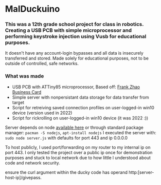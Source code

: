 # MalDuckuino
### This was a 12th grade school project for class in robotics. Creating a USB PCB with simple microprocessor and performing keystroke injection using Vusb for educational purposes.
It doesn't have any account-login bypasses and all data is insecurely transferred and stored. Made solely for educational purposes, not to be outside of controlled, safe networks.

### What was made
- USB PCB with ATTiny85 microprocessor, Based off: [Frank Zhao Business Card](https://320volt.com/en/attiny85-ile-usb-kartvizit/)
- Simple server with nonpersistant data storage for data transfer from target
- Script for retreiving saved connection profiles on user-logged-in win10 device (version used in 2022)
- Script for rickrolling on user-logged-in win10 device (it was 2022 :))

Server depends on node [available here](https://nodejs.org/en/download/) or through standard package manager: `pacman -S nodejs`, `apt-install nodejs` 
I executed the server with:  `sudo node server.js` with defaults for port 443 and ip 0.0.0.0

To host publicly, I used port/forwarding on my router to my internal ip on port 443. I only tested the project over a public ip once for demonstration purposes and stuck to local network due to how little I understood about code and network security. 

ensure the curl argument within the ducky code has operand http:[server-host-ip]/givepass.
